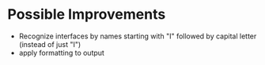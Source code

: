 # Possible Improvements

- Recognize interfaces by names starting with "I" followed by capital letter (instead of just "I")
- apply formatting to output
